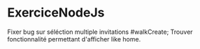# ExerciceNodeJs

Fixer bug sur séléction multiple invitations #walkCreate;
Trouver fonctionnalité permettant d'afficher like home.
